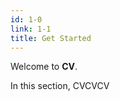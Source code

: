 ```yaml
---
id: 1-0
link: 1-1
title: Get Started
---
```

<!-- markdownlint-disable MD033 -->

Welcome to **CV**.

In this section, CVCVCV